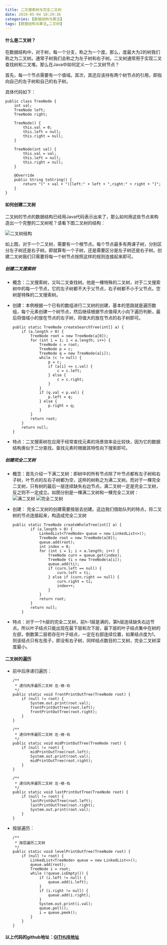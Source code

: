 ```yaml
---
title: 二叉搜索树与完全二叉树
date: 2019-05-04 10:29:36
categories: [数据结构与算法]
tags: [数据结构与算法,二叉树]
---
```


#### 什么是二叉树？

在数据结构中，对于树，每一个分支，称之为一个度。那么，度最大为2的树我们称之为二叉树。通常子树我们会称之为左子树和右子树。二叉树通常用于实现二叉查找树和二叉堆。那么在Java中如何定义一个二叉树节点？

首先，每一个节点需要有一个值域。其次，其还应该持有两个树节点的引用，即指向自己的左子树和自己的右子树。

<!--more-->

具体代码如下：
```
public class TreeNode {
    int val;
    TreeNode left;
    TreeNode right;

    TreeNode() {
        this.val = 0;
        this.left = null;
        this.right = null;
    }

    TreeNode(int val) {
        this.val = val;
        this.left = null;
        this.right = null;
    }

    @Override
    public String toString() {
        return "(" + val + ")[left:" + left + ",right:" + right + "]";
    }
}
```


#### 如何创建二叉树

二叉树的节点的数据结构已经用Java代码表示出来了，那么如何用这些节点来构造出一个完整的二叉树呢？请看下图二叉树的结构：

![二叉树结构](ecs.png)

如上图，对于一个二叉树，需要有一个根节点。每个节点最多有两课子树，分别区分左子树还是右子树。即就算有一个子树，还是需要区分是左子树还是右子树。创建二叉树我们只需要将每一个树节点按照这样的规则连接起来即可。

##### 创建二叉搜索树

- 概念：二叉搜索树，又叫二叉查找树。他是一棵特殊的二叉树，对于二叉搜索树中的每一个节点，它的左子树都不大于父节点，右子树都不小于父节点。空树是特殊的二叉搜索树。
- 创建：本例根据一个已有的数组进行二叉树的创建，基本的思路就是遍历数组，每个元素创建一个树节点，然后继续根据节点值得大小向下遍历判断，最后将值域小的放在节点的左子树，将值大的放在节点的右子树即可。
  ```
  public static TreeNode createSearchTree(int[] a) {
      if (a.length > 0) {
          TreeNode root = new TreeNode(a[0]);
          for (int i = 1; i < a.length; i++) {
              TreeNode c = root;
              TreeNode p = c;
              TreeNode q = new TreeNode(a[i]);
              while (c != null) {
                  p = c;
                  if (a[i] <= c.val) {
                      c = c.left;
                  } else {
                      c = c.right;
                  }
              }
              if (q.val < p.val) {
                  p.left = q;
              } else {
                  p.right = q;
              }
          }
          return root;
      }
      return null;
  }
  ```

- 特点：二叉搜索树在应用于经常查找元素的场景效率会比较快，因为它的数据结构类似于二分查找，查找元素时根据其特性向下搜索即可。

##### 创建完全二叉树

  - 概念：首先介绍一下满二叉树：即树中的所有节点除了叶节点都有左子树和右子树，叶节点的左右子树都为空，这样的树称之为满二叉树。而对于一棵完全二叉树，只有树的最后一层连续缺失右边节点。满二叉树一定是完全二叉树，反之则不一定成立。如图分别是一棵满二叉树和一棵完全二叉树：
    ![满二叉树](mecs.png)
    ![完全二叉树](wqecs.png)

  - 创建： 完全二叉树的创建需要按层去创建。这边我们借助队列的特点，将二叉树的节点连接起来，构造成完全二叉树
    ```
    public static TreeNode createWholeTree(int[] a) {
            if (a.length > 0) {
                LinkedList<TreeNode> queue = new LinkedList<>();
                TreeNode root = new TreeNode(a[0]);
                queue.add(root);
                int index = 0;
                for (int i = 1; i < a.length; i++) {
                    TreeNode curn = queue.get(index);
                    TreeNode ti = new TreeNode(a[i]);
                    queue.add(ti);
                    if (curn.left == null) {
                        curn.left = ti;
                    } else if (curn.right == null) {
                        curn.right = ti;
                        index++;
                    }
                }
                return root;
            }
            return null;
        }
    ```

  - 特点：对于一个h层的完全二叉树，前h-1层是满的，第h层连续缺失右边节点。所以叶子结点只能出现在最下层和次下层，最下层的叶子结点集中在树的左部，倒数第二层若存在叶子结点，一定在右部连续位置，如果结点度为1，则该结点只有左孩子，即没有右子树，同样结点数目的二叉树，完全二叉树深度最小。

#### 二叉树的遍历

  - 前中后序递归遍历：
    ```
    /**
     * 递归先序遍历二叉树 左-根-右
     */
    public static void frontPrintOutTree(TreeNode root) {
        if (null != root) {
            System.out.print(root.val);
            frontPrintOutTree(root.left);
            frontPrintOutTree(root.right);
        }
    }

    /**
     * 递归中序遍历二叉树 左-根-右
     */
    public static void midPrintOutTree(TreeNode root) {
        if (null != root) {
            midPrintOutTree(root.left);
            System.out.print(root.val);
            midPrintOutTree(root.right);
        }
    }

    /**
     * 递归先序遍历二叉树 左-根-右
     */
    public static void lastPrintOutTree(TreeNode root) {
        if (null != root) {
            lastPrintOutTree(root.left);
            lastPrintOutTree(root.right);
            System.out.print(root.val);
        }
    }
    ```

  - 按层遍历：
    ```
    /**
     * 按层遍历二叉树
     */
    public static void levelPrintOutTree(TreeNode root) {
        if (null != root) {
            LinkedList<TreeNode> queue = new LinkedList<>();
            queue.add(root);
            TreeNode i = root;
            while (!queue.isEmpty()) {
                if (i.left != null) {
                    queue.add(i.left);
                }
                if (i.right != null) {
                    queue.add(i.right);
                }
                System.out.print(i.val);
                queue.poll();
                i = queue.peek();
            }
        }
    }
    ```
#### 以上代码的github地址：[GITHUB地址](https://github.com/Fatezhang/DataStructureAndAlgorithm/tree/master/src/main/java/DataStructure/Tree)
